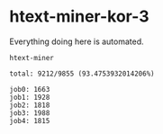 # htext-miner-kor-3

Everything doing here is automated.

```
htext-miner

total: 9212/9855 (93.4753932014206%)

job0: 1663
job1: 1928
job2: 1818
job3: 1988
job4: 1815
```